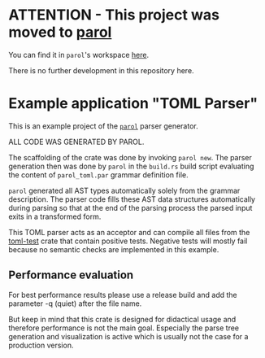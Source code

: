 # ATTENTION - This project was moved to [parol](https://github.com/jsinger67/parol)

You can find it in `parol`'s workspace [here](https://github.com/jsinger67/parol/tree/main/examples/toml).

There is no further development in this repository here.

# Example application "TOML Parser"

This is an example project of the [`parol`](https://github.com/jsinger67/parol) parser generator.

ALL CODE WAS GENERATED BY PAROL.

The scaffolding of the crate was done by invoking `parol new`.
The parser generation then was done by `parol` in the `build.rs` build script evaluating the content
of `parol_toml.par` grammar definition file.

`parol` generated all AST types automatically solely from the grammar description. The parser code
fills these AST data structures automatically during parsing so that at the end of the parsing
process the parsed input exits in a transformed form.

This TOML parser acts as an acceptor and can compile all files from the [toml-test](https://github.com/BurntSushi/toml-test.git)
crate that contain positive tests. Negative tests will mostly fail because no semantic checks are
implemented in this example.

## Performance evaluation

For best performance results please use a release build and add the parameter -q (quiet) after the
file name.

But keep in mind that this crate is designed for didactical usage and therefore performance is not
the main goal. Especially the parse tree generation and visualization is active which is usually not
the case for a production version.

